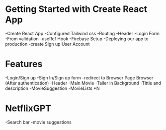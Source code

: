 # Getting Started with Create React App
-Create React App
-Configured Tailwind css
-Routing 
-Header 
-Login Form
-From validation
-useRef Hook
-Firebase Setup
-Deploying our app to production
-create Sign up User Account




# Features
-Login/Sign up
   -Sign In/Sign up form
   -redirect to Browser Page
Browser (After authentication)
  -Header
  -Main Movie
      -Tailer in Background
      -Tittle and description
      -MovieSuggestion
         -MovieLists *N

# NetflixGPT
  -Search bar
  -movie suggestions

